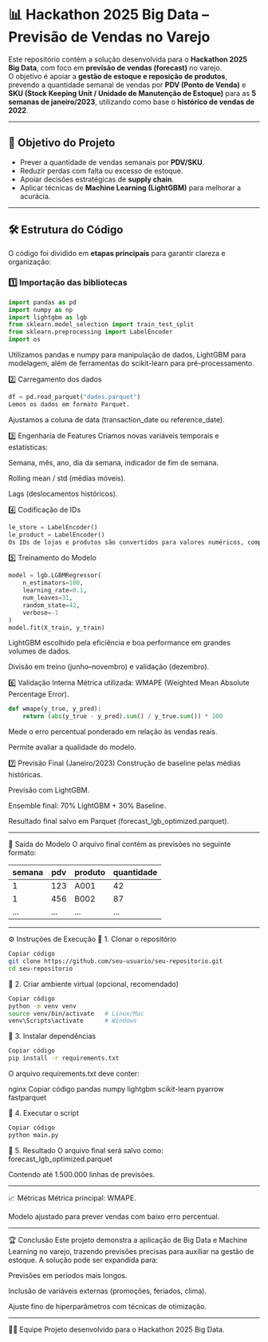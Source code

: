 # 📊 Hackathon 2025 Big Data – Previsão de Vendas no Varejo  

Este repositório contém a solução desenvolvida para o **Hackathon 2025 Big Data**, com foco em **previsão de vendas (forecast)** no varejo.  
O objetivo é apoiar a **gestão de estoque e reposição de produtos**, prevendo a quantidade semanal de vendas por **PDV (Ponto de Venda)** e **SKU (Stock Keeping Unit / Unidade de Manutenção de Estoque)** para as **5 semanas de janeiro/2023**, utilizando como base o **histórico de vendas de 2022**.  

---

## 🚀 Objetivo do Projeto
- Prever a quantidade de vendas semanais por **PDV/SKU**.
- Reduzir perdas com falta ou excesso de estoque.
- Apoiar decisões estratégicas de **supply chain**.
- Aplicar técnicas de **Machine Learning (LightGBM)** para melhorar a acurácia.

---

## 🛠️ Estrutura do Código
O código foi dividido em **etapas principais** para garantir clareza e organização:

### 1️⃣ Importação das bibliotecas
```python
import pandas as pd
import numpy as np
import lightgbm as lgb
from sklearn.model_selection import train_test_split
from sklearn.preprocessing import LabelEncoder
import os
```
Utilizamos pandas e numpy para manipulação de dados, LightGBM para modelagem, além de ferramentas do scikit-learn para pré-processamento.

2️⃣ Carregamento dos dados
```python
df = pd.read_parquet("dados.parquet")
Lemos os dados em formato Parquet.
```
Ajustamos a coluna de data (transaction_date ou reference_date).

3️⃣ Engenharia de Features
Criamos novas variáveis temporais e estatísticas:

Semana, mês, ano, dia da semana, indicador de fim de semana.

Rolling mean / std (médias móveis).

Lags (deslocamentos históricos).

4️⃣ Codificação de IDs
```python
le_store = LabelEncoder()
le_product = LabelEncoder()
Os IDs de lojas e produtos são convertidos para valores numéricos, compatíveis com o LightGBM.
```

5️⃣ Treinamento do Modelo
```python
model = lgb.LGBMRegressor(
    n_estimators=100,
    learning_rate=0.1,
    num_leaves=31,
    random_state=42,
    verbose=-1
)
model.fit(X_train, y_train)
```
LightGBM escolhido pela eficiência e boa performance em grandes volumes de dados.

Divisão em treino (junho–novembro) e validação (dezembro).

6️⃣ Validação Interna
Métrica utilizada: WMAPE (Weighted Mean Absolute Percentage Error).

```python
def wmape(y_true, y_pred):
    return (abs(y_true - y_pred).sum() / y_true.sum()) * 100
```
Mede o erro percentual ponderado em relação às vendas reais.

Permite avaliar a qualidade do modelo.


7️⃣ Previsão Final (Janeiro/2023)
Construção de baseline pelas médias históricas.

Previsão com LightGBM.

Ensemble final: 70% LightGBM + 30% Baseline.

Resultado final salvo em Parquet (forecast_lgb_optimized.parquet).

---

📂 Saída do Modelo
O arquivo final contém as previsões no seguinte formato:

| semana | pdv | produto | quantidade |
| ------ | --- | ------- | ---------- |
| 1      | 123 | A001    | 42         |
| 1      | 456 | B002    | 87         |
| ...    | ... | ...     | ...        |

---

⚙️ Instruções de Execução
🔹 1. Clonar o repositório
```bash
Copiar código
git clone https://github.com/seu-usuario/seu-repositorio.git
cd seu-repositorio
```

🔹 2. Criar ambiente virtual (opcional, recomendado)
```bash
Copiar código
python -m venv venv
source venv/bin/activate   # Linux/Mac
venv\Scripts\activate      # Windows
```

🔹 3. Instalar dependências
```bash
Copiar código
pip install -r requirements.txt
```
O arquivo requirements.txt deve conter:

nginx
Copiar código
pandas
numpy
lightgbm
scikit-learn
pyarrow
fastparquet

🔹 4. Executar o script
```bash
Copiar código
python main.py
```

🔹 5. Resultado
O arquivo final será salvo como:
forecast_lgb_optimized.parquet

Contendo até 1.500.000 linhas de previsões.

---

📈 Métricas
Métrica principal: WMAPE.

Modelo ajustado para prever vendas com baixo erro percentual.

---

🏆 Conclusão
Este projeto demonstra a aplicação de Big Data e Machine Learning no varejo, trazendo previsões precisas para auxiliar na gestão de estoque.
A solução pode ser expandida para:

Previsões em períodos mais longos.

Inclusão de variáveis externas (promoções, feriados, clima).

Ajuste fino de hiperparâmetros com técnicas de otimização.

--- 

👨‍💻 Equipe
Projeto desenvolvido para o Hackathon 2025 Big Data.
